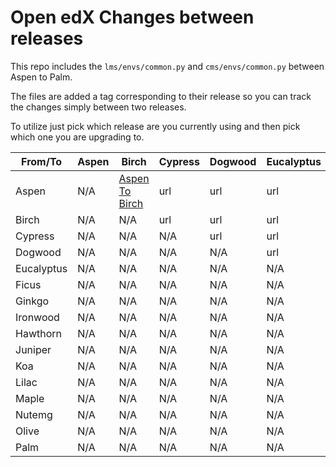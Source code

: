 # Open edX Changes between releases

This repo includes the `lms/envs/common.py` and `cms/envs/common.py` between Aspen to Palm.

The files are added a tag corresponding to their release so you can track the changes simply between two releases.

To utilize just pick which release are you currently using and then pick which one you are upgrading to.


| From/To | Aspen | Birch | Cypress | Dogwood | Eucalyptus| Ficus| Ginkgo | Ironwood | Hawthorn | Juniper| Koa| Lilac | Maple | Nutmeg | Olive | Palm| 
|-------- | ------- |------- |------- |------- |------- |------- |------- |------- |------- |------- |------- |------- |------- |------- |------- |------- |
| Aspen | N/A  | [Aspen To Birch](/compare/aspen...birch) | url | url |  url | url | url | url | url | url | url | url | url |  url |  url |  url | 
| Birch |  N/A  | N/A | url | url |  url | url | url | url | url | url | url | url | url |  url |  url |  url | 
| Cypress | N/A  | N/A | N/A | url |  url | url | url | url | url | url | url | url | url |  url |  url |  url | 
Dogwood | N/A  | N/A | N/A | N/A |  url | url | url | url | url | url | url | url | url |  url |  url |  url |
Eucalyptus | N/A  | N/A | N/A | N/A |  N/A | url | url | url | url | url | url | url | url |  url |  url |  url |
Ficus | N/A  | N/A | N/A | N/A |  N/A | N/A | url | url | url | url | url | url | url |  url |  url |  url |
Ginkgo | N/A  | N/A | N/A | N/A |  N/A | N/A | N/A | url | url | url | url | url | url |  url |  url |  url | 
Ironwood | N/A  | N/A | N/A | N/A |  N/A | N/A | N/A | N/A | url | url | url | url | url |  url |  url |  url |
Hawthorn | N/A | N/A | N/A | N/A |  N/A | N/A | N/A | N/A | N/A | url | url | url | url |  url |  url |  url |
Juniper | N/A | N/A | N/A | N/A |  N/A | N/A | N/A | N/A | N/A | N/A | url | url | url |  url |  url |  url |
Koa | N/A | N/A | N/A | N/A |  N/A | N/A | N/A | N/A | N/A | N/A | N/A | url | url |  url |  url |  url | 
Lilac | N/A | N/A | N/A | N/A |  N/A | N/A | N/A | N/A | N/A | N/A | N/A | N/A | url |  url |  url |  url | 
Maple | N/A | N/A | N/A | N/A |  N/A | N/A | N/A | N/A | N/A | N/A | N/A | N/A | N/A |  url |  url |  url | 
Nutemg | N/A | N/A | N/A | N/A |  N/A | N/A | N/A | N/A | N/A | N/A | N/A | N/A | N/A |  N/A |  url |  url | 
Olive | N/A | N/A | N/A | N/A |  N/A | N/A | N/A | N/A | N/A | N/A | N/A | N/A | N/A |  N/A |  N/A |  url |
Palm | N/A | N/A | N/A | N/A |  N/A | N/A | N/A | N/A | N/A | N/A | N/A | N/A | N/A |  N/A |  N/A |  N/A | 